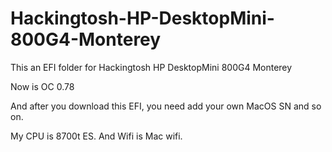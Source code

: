 # Hackingtosh-HP-DesktopMini-800G4-Monterey
 This an EFI folder for Hackingtosh HP DesktopMini 800G4 Monterey
 
 Now is OC 0.78
 
 And after you download this EFI, you need add your own MacOS SN and so on.
 
 My CPU is 8700t ES.
 And Wifi is Mac wifi.


